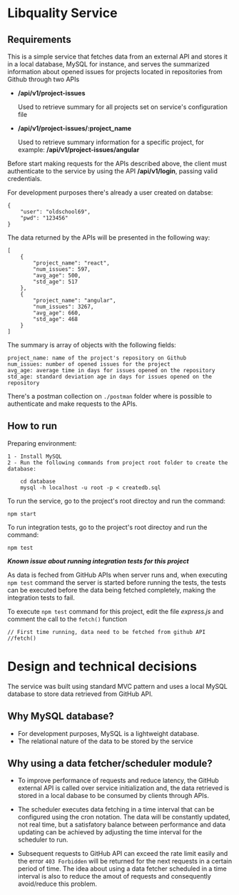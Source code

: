 # Libquality Service

## Requirements

This is a simple service that fetches data from an external 
API and stores it in a local database, MySQL for instance, and 
serves the summarized information about opened issues for projects
located in repositories from Github through two APIs


* **/api/v1/project-issues**

    Used to retrieve summary for all projects set on service's configuration file


* **/api/v1/project-issues/:project_name**

    Used to retrieve summary information for a specific project,
    for example: **/api/v1/project-issues/angular**

Before start making requests for the APIs described above, the client must authenticate
to the service by using the API **/api/v1/login**, passing valid credentials.

For development purposes there's already a user created on databse:

```
{
    "user": "oldschool69",
    "pwd": "123456"
}
```

The data returned by the APIs will be presented in the following way:

```
[
    {
        "project_name": "react",
        "num_issues": 597,
        "avg_age": 500,
        "std_age": 517
    },
    {
        "project_name": "angular",
        "num_issues": 3267,
        "avg_age": 660,
        "std_age": 468
    }
]
```
The summary is array of objects with the following fields:

    project_name: name of the project's repository on Github
    num_issues: number of opened issues for the project
    avg_age: average time in days for issues opened on the repository
    std_age: standard deviation age in days for issues opened on the repository

There's a postman collection on ```./postman``` folder where is possible
to authenticate and make requests to the APIs.

## How to run

Preparing environment:

    1 - Install MySQL
    2 - Run the following commands from project root folder to create the database:

        cd database	
        mysql -h localhost -u root -p < createdb.sql

To run the service, go to the project's root directoy and run the command:

```npm start```

To run integration tests, go to the project's root directoy and run the command: 

```npm test```

***Known issue about running integration tests for this project***

As data is feched from GitHub APIs when server runs and, 
when executing ```npm test``` command the server is started before
running the tests, the tests can be executed before the data 
being fetched completely, making the integration tests to fail.

To execute ```npm test``` command for this project, edit the file
*express.js* and comment the call to the ```fetch()``` function

```
// First time running, data need to be fetched from github API
//fetch()
```

# Design and technical decisions

The service was built using standard MVC pattern and uses a local MySQL database to store
data retrieved from GitHub API.


## Why MySQL database?

* For development purposes, MySQL is a lightweight database.
* The relational nature of the data to be stored by the service

## Why using a data fetcher/scheduler module?

* To improve performance of requests and reduce latency, the GitHub
  external API is called over service initialization and, the data retrieved is
  stored in a local dabase to be consumed by clients through APIs.

* The scheduler executes data fetching in a time interval that can be configured
  using the cron notation. The data will be constantly updated, not real
  time, but a satisfatory balance between performance and data updating can be achieved
  by adjusting the time interval for the scheduler to run.

* Subsequent requests to GitHub API can exceed the rate limit easily and the error
  ```403 Forbidden``` will be returned for the next requests in a certain period of time. 
  The idea about using a data fetcher scheduled in a time interval is also to reduce 
  the amout of requests and consequently avoid/reduce this problem.





